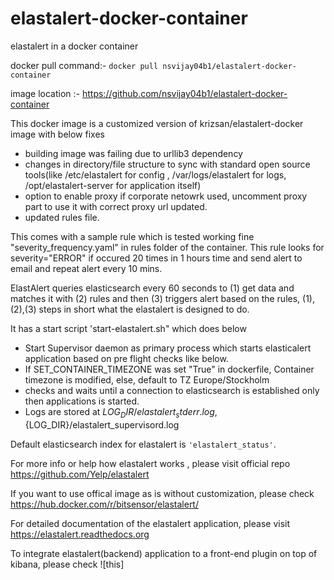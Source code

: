 # elastalert-docker-container
elastalert in a docker container

docker pull command:-  ```docker pull nsvijay04b1/elastalert-docker-container```

image location :-         https://github.com/nsvijay04b1/elastalert-docker-container


This docker image is a customized version  of krizsan/elastalert-docker image with below fixes 

-    building image was failing due to urllib3 dependency
-    changes in directory/file structure to sync with standard open source tools(like /etc/elastalert for config , /var/logs/elastalert for logs, /opt/elastalert-server for application itself) 
-    option to enable proxy if corporate netowrk used, uncomment proxy part to use it with correct proxy url updated.
-    updated rules file.


This comes with a sample rule which is tested working fine "severity_frequency.yaml" in rules folder of the container.
This rule looks for severity="ERROR" if occured 20 times in 1 hours time and send alert to email and repeat alert every 10 mins.

ElastAlert queries elasticsearch every 60 seconds to (1) get data and matches it with (2) rules and then (3) triggers alert based on the rules,  (1),(2),(3) steps in short what the elastalert is designed to do.

It has a start script 'start-elastalert.sh" which does below 

-  Start Supervisor daemon as primary process which starts elasticalert application based on pre flight checks like below.
-  If SET_CONTAINER_TIMEZONE  was set "True" in dockerfile, Container timezone is modified, else, default to TZ Europe/Stockholm
-  checks and waits until a connection to elasticsearch is established only then applications is started. 
-  Logs are stored at ${LOG_DIR}/elastalert_stderr.log,${LOG_DIR}/elastalert_supervisord.log





Default elasticsearch index for elastalert is ```'elastalert_status'```.



For more info or help how elastalert works , please visit official repo https://github.com/Yelp/elastalert 

If you want to use offical image as is without customization, please check  https://hub.docker.com/r/bitsensor/elastalert/ 

For detailed documentation of the elastalert application, please visit  https://elastalert.readthedocs.org 

To integrate elastalert(backend) application to a front-end plugin on top of kibana, please check ![this]




